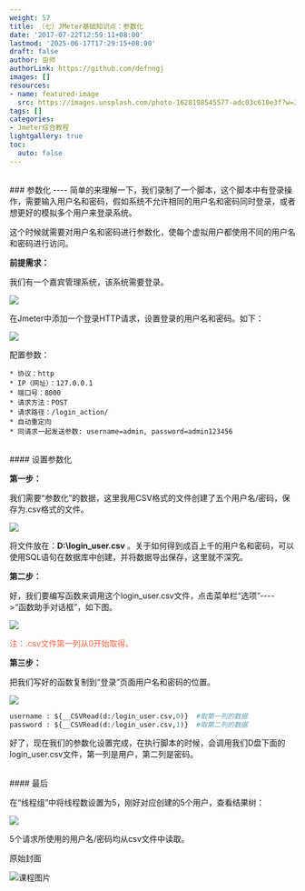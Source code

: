 ```yaml
---
weight: 57
title: （七）JMeter基础知识点：参数化
date: '2017-07-22T12:59:11+08:00'
lastmod: '2025-06-17T17:29:15+08:00'
draft: false
author: 虫师
authorLink: https://github.com/defnngj
images: []
resources:
- name: featured-image
  src: https://images.unsplash.com/photo-1628198545577-adc03c610e3f?w=300
tags: []
categories:
- Jmeter综合教程
lightgallery: true
toc:
  auto: false
---
```





<br>
### 参数化
----
简单的来理解一下，我们录制了一个脚本，这个脚本中有登录操作，需要输入用户名和密码，假如系统不允许相同的用户名和密码同时登录，或者想更好的模拟多个用户来登录系统。

这个时候就需要对用户名和密码进行参数化，使每个虚拟用户都使用不同的用户名和密码进行访问。

__前提需求：__

我们有一个嘉宾管理系统，该系统需要登录。

![](http://img.testclass.net/guest_systme_login.png)

在Jmeter中添加一个登录HTTP请求，设置登录的用户名和密码。如下：

![](http://img.testclass.net/login_http_request.png)

配置参数：

```
* 协议：http
* IP（网址）：127.0.0.1
* 端口号：8000
* 请求方法：POST
* 请求路径：/login_action/
* 自动重定向
* 同请求一起发送参数: username=admin, password=admin123456
```
<br>
####  设置参数化

__第一步：__

我们需要“参数化”的数据，这里我用CSV格式的文件创建了五个用户名/密码，保存为.csv格式的文件。

![](http://img.testclass.net/login_user_csv.png)

将文件放在：__D:\login_user.csv__ 。关于如何得到成百上千的用户名和密码，可以使用SQL语句在数据库中创建，并将数据导出保存，这里就不深究。


__第二步：__

好，我们要编写函数来调用这个login_user.csv文件，点击菜单栏“选项”---->“函数助手对话框”，如下图。

![](http://img.testclass.net/function_helper.png)

<font color=#FF6347 >注：.csv文件第一列从0开始取得。</font>

__第三步：__

把我们写好的函数复制到“登录”页面用户名和密码的位置。

![](http://img.testclass.net/login_parameterize.png)

```python
username : ${__CSVRead(d:/login_user.csv,0)}  #取第一列的数据
password : ${__CSVRead(d:/login_user.csv,1)}  #取第二列的数据

```
好了，现在我们的参数化设置完成，在执行脚本的时候，会调用我们D盘下面的login_user.csv文件，第一列是用户，第二列是密码。


<br>
####  最后

在“线程组”中将线程数设置为5，刚好对应创建的5个用户，查看结果树：

![](http://img.testclass.net/look_result_tree.png)

5个请求所使用的用户名/密码均从csv文件中读取。




原始封面

![课程图片](https://images.unsplash.com/photo-1628198545577-adc03c610e3f?w=300)

